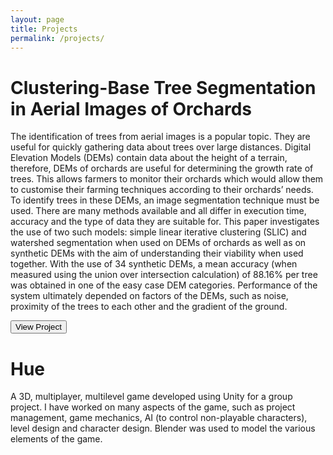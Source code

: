 ```yaml
---
layout: page
title: Projects
permalink: /projects/
---
```


# Clustering-Base Tree Segmentation in Aerial Images of Orchards #
The identification of trees from aerial images is a popular topic. They are useful for quickly gathering data about trees over large distances. Digital Elevation Models (DEMs) contain data about the height of a terrain, therefore, DEMs of orchards are useful for determining the growth rate of trees. This allows farmers to monitor their orchards which would allow them to customise their farming techniques according to their orchards’ needs. To identify trees in these DEMs, an image segmentation technique must be used. There are many methods available and all differ in execution time, accuracy and the type of data they are suitable for. This paper investigates the use of two such models: simple linear iterative
clustering (SLIC) and watershed segmentation when used on DEMs of orchards as well as on synthetic DEMs with the aim of understanding their viability when used together. With the use of 34 synthetic DEMs, a mean accuracy (when measured using the union over intersection calculation) of 88.16% per tree was obtained in one of the easy case DEM categories. Performance of the system ultimately depended on factors of the DEMs, such as noise, proximity of the trees to each other and the gradient of the ground.

<button name="planer" onclick="newpage('https://projects.cs.uct.ac.za/honsproj/cgi-bin/view/2020/bowden_emeruem_moodley.zip/');">View Project</button>


# Hue #
A 3D, multiplayer, multilevel game developed using Unity for a group project. I have worked on many aspects of the game, such as project management, game mechanics, AI (to control non-playable characters), level design and character design. Blender was used to model the various elements of the game.


